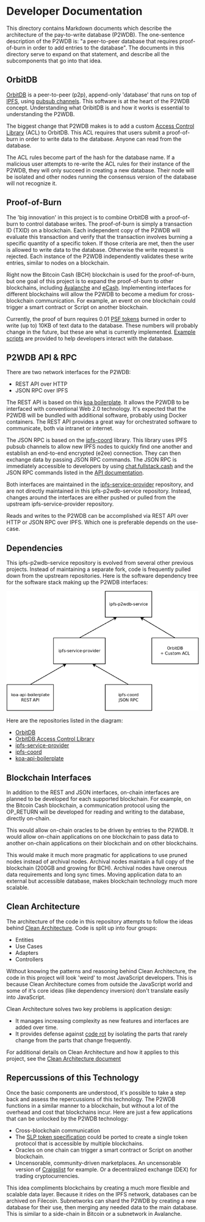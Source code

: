 # Developer Documentation

This directory contains Markdown documents which describe the architecture of the pay-to-write database (P2WDB). The one-sentence description of the P2WDB is: "a peer-to-peer database that requires proof-of-burn in order to add entries to the database". The documents in this directory serve to expand on that statement, and describe all the subcomponents that go into that idea.

## OrbitDB

[OrbitDB](https://github.com/orbitdb/orbit-db) is a peer-to-peer (p2p), append-only 'database' that runs on top of [IPFS](https://ipfs.io), using [pubsub channels](https://docs.libp2p.io/concepts/publish-subscribe/). This software is at the heart of the P2WDB concept. Understanding what OribitDB is and how it works is essential to understanding the P2WDB.

The biggest change that P2WDB makes is to add a custom [Access Control Library](https://github.com/orbitdb/orbit-db-access-controllers) (ACL) to OrbitDB. This ACL requires that users submit a proof-of-burn in order to write data to the database. Anyone can read from the database.

The ACL rules become part of the hash for the database name. If a malicious user attempts to re-write the ACL rules for their instance of the P2WDB, they will only succeed in creating a new database. Their node will be isolated and other nodes running the consensus version of the database will not recognize it.

## Proof-of-Burn

The 'big innovation' in this project is to combine OrbitDB with a proof-of-burn to control database writes. The proof-of-burn is simply a transaction ID (TXID) on a blockchain. Each independent copy of the P2WDB will evaluate this transaction and verify that the transaction involves burning a specific quantity of a specific token. If those criteria are met, then the user is allowed to write data to the database. Otherwise the write request is rejected. Each instance of the P2WDB independently validates these write entries, similar to nodes on a blockchain.

Right now the Bitcoin Cash (BCH) blockchain is used for the proof-of-burn, but one goal of this project is to expand the proof-of-burn to other blockchains, including [Avalanche](https://www.avax.network/) and [eCash](https://e.cash). Implementing interfaces for different blockchains will allow the P2WDB to become a medium for cross-blockchain communication. For example, an event on one blockchain could trigger a smart contract or Script on another blockchain.

Currently, the proof of burn requires 0.01 [PSF tokens](https://psfoundation.cash) burned in order to write (up to) 10KB of text data to the database. These numbers will probably change in the future, but these are what is currently implemented. [Example scripts](../examples) are provided to help developers interact with the database.

## P2WDB API & RPC

There are two network interfaces for the P2WDB:

- REST API over HTTP
- JSON RPC over IPFS

The REST API is based on this [koa boilerplate](https://github.com/christroutner/koa-api-boilerplate). It allows the P2WDB to be interfaced with conventional Web 2.0 technology. It's expected that the P2WDB will be bundled with additional software, probably using Docker containers. The REST API provides a great way for orchestrated software to communicate, both via intranet or internet.

The JSON RPC is based on the [ipfs-coord](https://github.com/Permissionless-Software-Foundation/ipfs-coord#readme) library. This library uses IPFS pubsub channels to allow new IPFS nodes to quickly find one another and establish an end-to-end encrypted (e2ee) connection. They can then exchange data by passing JSON RPC commands. The JSON RPC is immediately accessible to developers by using [chat.fullstack.cash](https://chat.fullstack.cash) and the JSON RPC commands listed in the [API documentation](https://p2wdb.fullstackcash.nl/).

Both interfaces are maintained in the [ipfs-service-provider](https://github.com/Permissionless-Software-Foundation/ipfs-service-provider) repository, and are not directly maintained in this ipfs-p2wdb-service repository. Instead, changes around the interfaces are either pushed or pulled from the upstream ipfs-service-provider repository.

Reads and writes to the P2WDB can be accomplished via REST API over HTTP or JSON RPC over IPFS. Which one is preferable depends on the use-case.

## Dependencies

This ipfs-p2wdb-service repository is evolved from several other previous projects. Instead of maintaining a separate fork, code is frequently pulled down from the upstream repositories. Here is the software dependency tree for the software stack making up the P2WDB interfaces:

![ipfs-p2wdb-service dependency graph](./diagrams/dependency-graph.png)

Here are the repositories listed in the diagram:

- [OrbitDB](https://github.com/orbitdb/orbit-db)
- [OrbitDB Access Control Library](https://github.com/orbitdb/orbit-db-access-controllers)
- [ipfs-service-provider](https://github.com/Permissionless-Software-Foundation/ipfs-service-provider)
- [ipfs-coord](https://github.com/Permissionless-Software-Foundation/ipfs-coord)
- [koa-api-boilerplate](https://github.com/christroutner/koa-api-boilerplate)

## Blockchain Interfaces

In addition to the REST and JSON interfaces, on-chain interfaces are planned to be developed for each supported blockchain. For example, on the Bitcoin Cash blockchain, a communication protocol using the OP_RETURN will be developed for reading and writing to the database, directly on-chain.

This would allow on-chain oracles to be driven by entries to the P2WDB. It would allow on-chain applications on one blockchain to pass data to another on-chain applications on their blockchain and on other blockchains.

This would make it much more pragmatic for applications to use pruned nodes instead of archival nodes. Archival nodes maintain a full copy of the blockchain (200GB and growing for BCH). Archival nodes have onerous data requirements and long sync times. Moving application data to an external but accessible database, makes blockchain technology much more scalable.

## Clean Architecture

The architecture of the code in this repository attempts to follow the ideas behind [Clean Architecture](https://youtu.be/CnailTcJV_U). Code is split up into four groups:

- Entities
- Use Cases
- Adapters
- Controllers

Without knowing the patterns and reasoning behind Clean Architecture, the code in this project will look 'weird' to most JavaScript developers. This is because Clean Architecture comes from outside the JavaScript world and some of it's core ideas (like dependency inversion) don't translate easily into JavaScript.

Clean Architecture solves two key problems is application design:

- It manages increasing complexity as new features and interfaces are added over time.
- It provides defense against [code rot](https://en.wikipedia.org/wiki/Software_rot) by isolating the parts that rarely change from the parts that change frequently.

For additional details on Clean Architecture and how it applies to this project, see the [Clean Architecture document](./clean-architecture.md)

## Repercussions of this Technology

Once the basic components are understood, it's possible to take a step back and assess the repercussions of this technology. The P2WDB functions in a similar manner to a blockchain, but without a lot of the overhead and cost that blockchains incur. Here are just a few applications that can be unlocked by the P2WDB technology:

- Cross-blockchain communication
- The [SLP token specification](https://github.com/simpleledger/slp-specifications/blob/master/slp-token-type-1.md) could be ported to create a single token protocol that is accessible by multiple blockchains.
- Oracles on one chain can trigger a smart contract or Script on another blockchain.
- Uncensorable, community-driven marketplaces. An uncensorable version of [Craigslist](https://craigslist.org) for example. Or a decentralized exchange (DEX) for trading cryptocurrencies.

This idea compliments blockchains by creating a much more flexible and scalable data layer. Because it rides on the IPFS network, databases can be archived on Filecoin. Subnetworks can shard the P2WDB by creating a new database for their use, then merging any needed data to the main database. This is similar to a side-chain in Bitcoin or a subnetwork in Avalanche.
